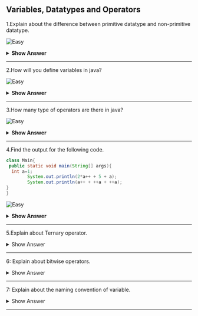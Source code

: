 ## Variables, Datatypes and Operators

1.Explain about the difference between primitive datatype and non-primitive datatype.

![Easy](https://github.com/revaturelabs/interviewquestions/blob/dev/ComplexityTags/simple%20(2).svg)
<details>
    <summary><b> Show Answer </b></summary> 
<blockquote>

- Primitive datatypes are prefined datatype. They are int, short, boolean, char, byte, long, float, and double.
- Non-primitive datatype are also called as object defined datatypes. Some examples are Strings and Array etc.
</details>

---

2.How will you define variables in java?
	
![Easy](https://github.com/revaturelabs/interviewquestions/blob/dev/ComplexityTags/simple%20(2).svg)
<details>
    <summary><b> Show Answer </b></summary> 
<blockquote>

- Variables are the name of the memory location in specified data type.
- There are three types of variable. They are,
    - **Local variables**
        - These variables are declare inside the method or in a block. 
        - It can't be used outside of the block.
    - **Instance variables** 
        - These variables are declare outside any of the method or block in class where local variable in declared inside the block.
        - These variables are used though out the class.
        - Instance variables are accessed only by creating the object.
        - If it is not initialised with a value, it will has the default values of which data type it is declared.
    - **Static variables**
        - Like instance variable it is declared outside of any of block or method but decleared with static variabled.
        - Static variables are accessed without object creating by using class name.
        - If the static variables are accessed using object name, the object name will be converted into class name while compiling.
        - There are only one copy of static variables. If any change is done any part of program, it will affect thought out the program.
</blockqoute> 
</details>

---

3.How many type of operators are there in java?
	
![Easy](https://github.com/revaturelabs/interviewquestions/blob/dev/ComplexityTags/simple%20(2).svg)
<details>
    <summary><b> Show Answer </b></summary> 
<blockquote>
	
  - Operators are the symbols used in java for specifired operation.
      - Unary Operator
      - Arithmetic Operator
      - Shift Operator
      - Bitwise Operator
      - Relational Operator
      - Assignment Operator
      - Logical Operator
      - Ternary Operator
</blockqoute> 
</details>

---

4.Find the output for the following code.
``` java 
class Main{
 public static void main(String[] args){
  int a=1;
		System.out.println(2*a++ + 5 + a);
		System.out.println(a++ + ++a + ++a);
}
}
```
	
![Easy](https://github.com/revaturelabs/interviewquestions/blob/dev/ComplexityTags/simple%20(2).svg)
<details>
    <summary><b> Show Answer </b></summary> 
<blockquote>
	
9
11

<details>
    <summary><b> Explanation </b></summary> 
In postincreament the value is holded then it will be increamented. 
In preincrement the value is increamented on code flow itself.

In first line of output
(2*1)+5+2=9
The value of a is 1 and then increamented to 2
In second line of output
2+4+5 = 11
Initially the value of a is 2 and then increamented to 3, in pre increament the value will be 4 and 5.
</blockqoute> 
</details>
</details>

---

5.Explain about Ternary operator.
<details>
<summary> Show Answer </summary>
  - The ternary operator(?:) is also called conditional operator used to evalute boolean expression.
  - It needs three operands.

  **Syntax**
  variable=condition?expression1:expression2

  - If the condition is true, first expression will be executed else second expression executed

  **Example**
  int max = a>b?a:b;

  - It is the code of finding maximum of two numbers.
</blockqoute> 
</details>

---

6: Explain about bitwise operators.
<details>
<summary> Show Answer </summary>
  - Bitwise operators works with binary value of given integer value.
  - Integer type values are used for this operation which are long, int, short, char, and byte.
  - First the given interger is converted into equivalent binary value then the operation is performed

  <b>Example</b>

``` java
  int b = 5^6;
  System.out.println(b);
  ```

  - First the 5 and 6 are converted into binary form as 101 and 110
  - Then the EX-OR operation is executed ie if any value is 1 then the output is 1.
  ```
  101
  110
  ___
  111
  ```
  - 111 is coverted into integer ie 3.
  - Therefore the output is 3.
</blockqoute> 
</details>

---

7: Explain about the naming convention of variable.
<details>
<summary> Show Answer </summary>

- Variables are case-sentive
- The variable name should start from letter, the dollar sign `$` or underscore `_` but conventionally starts with letter.
- The numbers are allowed for variable that should not used at begining.
- No special characters are used for variable declaration.
- The variable consisting one word should be in lower case.**Example:** `address`, `email`. 
- If it consists two words or more, it should have name first letter of first word in lower case and  first letter of upcoming words should be in upper case **Example:** `phoneNumber`.
- If the variable is constant, the letters of the variable should be in capital and words seperated by uderscore`_`.**Example:** `static final int DEPARTMENT_ID = 230`.
</blockqoute> 
</details>

---

